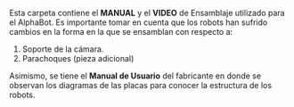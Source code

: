 Esta carpeta contiene el **MANUAL** y el **VIDEO** de Ensamblaje utilizado para el AlphaBot. Es importante tomar en cuenta que los robots han sufrido cambios en la forma en la que se ensamblan con respecto a: 
1. Soporte de la cámara.
2. Parachoques (pieza adicional)

Asimismo, se tiene el **Manual de Usuario** del fabricante en donde se observan los diagramas de las placas para conocer la estructura de los robots. 

